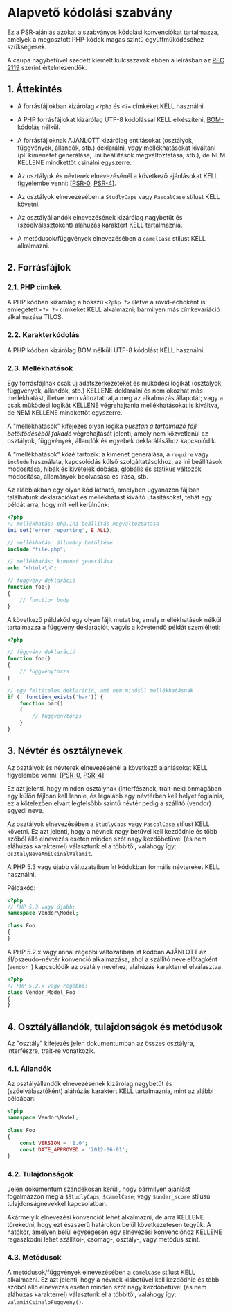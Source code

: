 # Alapvető kódolási szabvány

Ez a PSR-ajánlás azokat a szabványos kódolási konvenciókat tartalmazza, amelyek a megosztott PHP-kódok magas szintű együttműködéséhez szükségesek.

A csupa nagybetűvel szedett kiemelt kulcsszavak ebben a leírásban az [RFC 2119](../related-rfcs/2119.md) szerint értelmezendők.

[PSR-0]: PSR-0.md
[PSR-4]: PSR-4-autoloader.md

## 1. Áttekintés

- A forrásfájlokban kizárólag `<?php` és `<?=` címkéket KELL használni.

- A PHP forrásfájlokat kizárólag UTF-8 kódolással KELL elkészíteni, [BOM-kódolás](https://hu.wikipedia.org/wiki/UTF-8#BOM) nélkül.

- A forrásfájloknak AJÁNLOTT kizárólag entitásokat (osztályok, függvények, állandók, stb.) deklarálni, *vagy* mellékhatásokat kiváltani (pl. kimenetet generálása, .ini beállítások megváltoztatása, stb.), de NEM KELLENE mindkettőt csinálni egyszerre.

- Az osztályok és névterek elnevezésénél a következő ajánlásokat KELL figyelembe venni: [[PSR-0], [PSR-4]].

- Az osztályok elnevezésében a `StudlyCaps` vagy `PascalCase` stílust KELL követni.

- Az osztályállandók elnevezésének kizárólag nagybetűt és (szóelválasztóként) aláhúzás karaktert KELL tartalmaznia.

- A metódusok/függvények elnevezésében a `camelCase` stílust KELL alkalmazni.

## 2. Forrásfájlok

### 2.1. PHP címkék

A PHP kódban kizárólag a hosszú `<?php ?>` illetve a rövid-echoként is emlegetett `<?= ?>` címkéket KELL alkalmazni; bármilyen más címkevariáció alkalmazása TILOS.

### 2.2. Karakterkódolás

A PHP kódban kizárólag BOM nélküli UTF-8 kódolást KELL használni.

### 2.3. Mellékhatások

Egy forrásfájlnak csak új adatszerkezeteket és működési logikát (osztályok, függvények, állandók,
stb.) KELLENE deklarálni és nem okozhat más mellékhatást, illetve nem változtathatja meg az alkalmazás állapotát; vagy a csak működési logikát KELLENE végrehajtania mellékhatásokat is kiváltva, de NEM KELLENE mindkettőt egyszerre.

A "mellékhatások" kifejezés olyan logika *pusztán a tartalmazó fájl betöltődéséből fakadó* végrehajtását jelenti, amely nem közvetlenül az osztályok, függvények, állandók és egyebek deklarálásához kapcsolódik.

A "mellékhatások" közé tartozik: a kimenet generálása, a `require` vagy `include` használata, kapcsolódás külső szolgáltatásokhoz, az ini beállítások módosítása, hibák és kivételek dobása, globális és statikus változók módosítása, állományok beolvasása és írása, stb.

Az alábbiakban egy olyan kód látható, amelyben ugyanazon fájlban találhatunk deklarációkat és mellékhatást kiváltó utasításokat, tehát egy példát arra, hogy mit kell kerülnünk:

~~~php
<?php
// mellékhatás: php.ini beállítás megváltoztatása
ini_set('error_reporting', E_ALL);

// mellékhatás: állomány betöltése
include "file.php";

// mellékhatás: kimenet generálása
echo "<html>\n";

// függvény deklaráció
function foo()
{
    // function body
}
~~~

A következő példakód egy olyan fájlt mutat be, amely mellékhatások nélkül tartalmazza a függvény deklarációt, vagyis a követendő példát szemlélteti:

~~~php
<?php

// függvény deklaráció
function foo()
{
    // függvénytörzs
}

// egy feltételes deklaráció, ami nem minősül mellékhatásnak
if (! function_exists('bar')) {
    function bar()
    {
        // függvénytörzs
    }
}
~~~

## 3. Névtér és osztálynevek

Az osztályok és névterek elnevezésénél a következő ajánlásokat KELL figyelembe venni: [[PSR-0], [PSR-4]]

Ez azt jelenti, hogy minden osztálynak (interfésznek, trait-nek) önmagában egy külön fájlban kell lennie, és legalább egy névtérben kell helyet foglalnia, ez a kötelezően elvárt legfelsőbb szintű névtér pedig a szállító (vendor) egyedi neve.

Az osztályok elnevezésében a `StudlyCaps` vagy `PascalCase` stílust KELL követni. Ez azt jelenti, hogy a névnek nagy betűvel kell kezdődnie és több szóból álló elnevezés esetén minden szót nagy kezdőbetűvel (és nem aláhúzás karakterrel) választunk el a többitől, valahogy így: `OsztalyNeveAmiCsinalValamit`.

A PHP 5.3 vagy újabb változataiban írt kódokban formális névtereket KELL használni.

Példakód:

~~~php
<?php
// PHP 5.3 vagy újabb:
namespace Vendor\Model;

class Foo
{
}
~~~

A PHP 5.2.x vagy annál régebbi változatiban írt kódban AJÁNLOTT az ál/pszeudo-névtér konvenció alkalmazása, ahol a szállító neve előtagként (`Vendor_`) kapcsolódik az osztály nevéhez, aláhúzás karakterrel elválasztva.

~~~php
<?php
// PHP 5.2.x vagy régebbi:
class Vendor_Model_Foo
{
}
~~~

## 4. Osztályállandók, tulajdonságok és metódusok

Az "osztály" kifejezés jelen dokumentumban az összes osztályra, interfészre, trait-re vonatkozik.

### 4.1. Állandók

Az osztályállandók elnevezésének kizárólag nagybetűt és (szóelválasztóként) aláhúzás karaktert KELL tartalmaznia, mint az alábbi példában:

~~~php
<?php
namespace Vendor\Model;

class Foo
{
    const VERSION = '1.0';
    const DATE_APPROVED = '2012-06-01';
}
~~~

### 4.2. Tulajdonságok

Jelen dokumentum szándékosan kerüli, hogy bármilyen ajánlást fogalmazzon meg a `$StudlyCaps`, `$camelCase`, vagy `$under_score` stílusú tulajdonságnevekkel kapcsolatban.

Akármelyik elnevezési konvenciót lehet alkalmazni, de arra KELLENE törekedni, hogy ezt észszerű határokon belül következetesen tegyük. A hatókör, amelyen belül egységesen egy elnevezési konvencióhoz KELLENE ragaszkodni lehet szállítói-, csomag-, osztály-, vagy metódus szint.

### 4.3. Metódusok

A metódusok/függvények elnevezésében a `camelCase` stílust KELL alkalmazni. Ez azt jelenti, hogy a névnek kisbetűvel kell kezdődnie és több szóból álló elnevezés esetén minden szót nagy kezdőbetűvel (és nem aláhúzás karakterrel) választunk el a többitől, valahogy így: `valamitCsinaloFuggveny()`.

